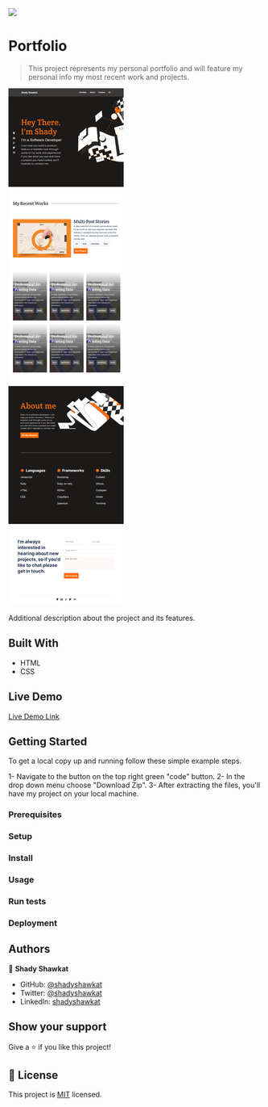 ![](https://img.shields.io/badge/Microverse-blueviolet)

# Portfolio

> This project represents my personal portfolio and will feature my personal info my most recent work and projects.

![screenshot](./app_screenshot.png)

Additional description about the project and its features.

## Built With

- HTML
- CSS

## Live Demo

[Live Demo Link](https://shadyshawkat.github.io/Portfolio/)

## Getting Started

To get a local copy up and running follow these simple example steps.

1- Navigate to the button on the top right green "code" button.
2- In the drop down menu choose "Download Zip".
3- After extracting the files, you'll have my project on your local machine.

### Prerequisites

### Setup

### Install

### Usage

### Run tests

### Deployment

## Authors

👤 **Shady Shawkat**

- GitHub: [@shadyshawkat](https://github.com/ShadyShawkat)
- Twitter: [@shadyshawkat](https://twitter.com/ShadyShawkat3)
- LinkedIn: [shadyshawkat](https://www.linkedin.com/in/shady-shawkat/)

## Show your support

Give a ⭐️ if you like this project!

## 📝 License

This project is [MIT](./MIT.md) licensed.
